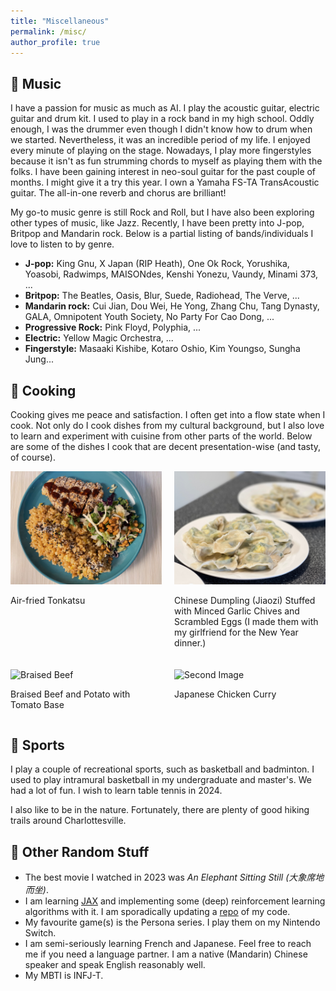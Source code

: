 ```yaml
---
title: "Miscellaneous"
permalink: /misc/
author_profile: true
---
```


## 🎼 Music ##
I have a passion for music as much as AI. I play the acoustic guitar, electric guitar and drum kit. I used to play in a rock band in my high school. Oddly enough, I was the drummer even though I didn't know how to drum when we started. Nevertheless, it was an incredible period of my life. I enjoyed every minute of playing on the stage. Nowadays, I play more fingerstyles because it isn't as fun strumming chords to myself as playing them with the folks. I have been gaining interest in neo-soul guitar for the past couple of months. I might give it a try this year. I own a Yamaha FS-TA TransAcoustic guitar. The all-in-one reverb and chorus are brilliant!

My go-to music genre is still Rock and Roll, but I have also been exploring other types of music, like Jazz. Recently, I have been pretty into J-pop, Britpop and Mandarin rock. Below is a partial listing of bands/individuals I love to listen to by genre.

- **J-pop:** King Gnu, X Japan (RIP Heath), One Ok Rock, Yorushika, Yoasobi, Radwimps, MAISONdes, Kenshi Yonezu, Vaundy, Minami 373, ...
- **Britpop:** The Beatles, Oasis, Blur, Suede, Radiohead, The Verve, ...
- **Mandarin rock:** Cui Jian, Dou Wei, He Yong, Zhang Chu, Tang Dynasty, GALA, Omnipotent Youth Society, No Party For Cao Dong, ...
- **Progressive Rock:** Pink Floyd, Polyphia, ...
- **Electric:** Yellow Magic Orchestra, ...
- **Fingerstyle:** Masaaki Kishibe, Kotaro Oshio, Kim Youngso, Sungha Jung...


## 🍳 Cooking ##
Cooking gives me peace and satisfaction. I often get into a flow state when I cook. Not only do I cook dishes from my cultural background, but I also love to learn and experiment with cuisine from other parts of the world. Below are some of the dishes I cook that are decent presentation-wise (and tasty, of course).

<div style="display: flex; justify-content: space-between; margin-bottom: 20px;">
    <div style="flex: 0 0 48%; margin-right: 2%;">
        <img src="../images/food/tonkatsu.jpeg" alt="Tonkatsu">
        <p>Air-fried Tonkatsu</p>
    </div>
    <div style="flex: 0 0 48%;">
        <img src="../images/food/dumpling.jpeg" alt="Dumpling">
        <p> Chinese Dumpling (Jiaozi) Stuffed with Minced Garlic Chives and Scrambled Eggs (I made them with my girlfriend for the New Year dinner.)</p>
    </div>
</div>

<div style="display: flex; justify-content: space-between; margin-bottom: 20px;">
    <div style="flex: 0 0 48%; margin-right: 2%;">
        <img src="../images/food/braised_beef.jpeg" alt="Braised Beef">
        <p>Braised Beef and Potato with Tomato Base</p>
    </div>
    <div style="flex: 0 0 48%;">
        <img src="../images/food/curry.jpeg" alt="Second Image">
        <p> Japanese Chicken Curry</p>
    </div>
</div>

## 🏀 Sports ##
I play a couple of recreational sports, such as basketball and badminton. I used to play intramural basketball in my undergraduate and master's. We had a lot of fun. I wish to learn table tennis in 2024.

I also like to be in the nature. Fortunately, there are plenty of good hiking trails around Charlottesville.
## 👻 Other Random Stuff ##
- The best movie I watched in 2023 was *An Elephant Sitting Still (大象席地而坐)*.
- I am learning [JAX](https://github.com/google/jax) and implementing some (deep) reinforcement learning algorithms with it.
I am sporadically updating a [repo](https://github.com/LeonardoWjq/RL-Algorithms) of my code.
- My favourite game(s) is the Persona series. I play them on my Nintendo Switch.
- I am semi-seriously learning French and Japanese. Feel free to reach me if you need a language partner. I am a native (Mandarin) Chinese speaker and speak English reasonably well.
- My MBTI is INFJ-T.